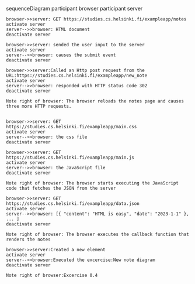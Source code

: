sequenceDiagram
    participant browser
    participant server

    browser->>server: GET https://studies.cs.helsinki.fi/exampleapp/notes
    activate server
    server-->>browser: HTML document
    deactivate server

    browser->>server: sended the user input to the server
    activate server
    server-->>browser: causes the submit event
    deactivate server
    
    browser->>server:Called an Http post request from the URL:https://studies.cs.helsinki.fi/exampleapp/new_note
    activate server
    server-->>browser: responded with HTTP status code 302
    deactivate server

    Note right of browser: The browser reloads the notes page and causes three more HTTP requests.
    

    browser->>server: GET https://studies.cs.helsinki.fi/exampleapp/main.css
    activate server
    server-->>browser: the css file
    deactivate server

    browser->>server: GET https://studies.cs.helsinki.fi/exampleapp/main.js
    activate server
    server-->>browser: the JavaScript file
    deactivate server

    Note right of browser: The browser starts executing the JavaScript code that fetches the JSON from the server

    browser->>server: GET https://studies.cs.helsinki.fi/exampleapp/data.json
    activate server
    server-->>browser: [{ "content": "HTML is easy", "date": "2023-1-1" }, ... ]
    deactivate server

    Note right of browser: The browser executes the callback function that renders the notes
    
    browser->>server:Created a new element
    activate server
    server-->>browser:Executed the excercise:New note diagram
    deactivate server

    Note right of browser:Excercise 0.4